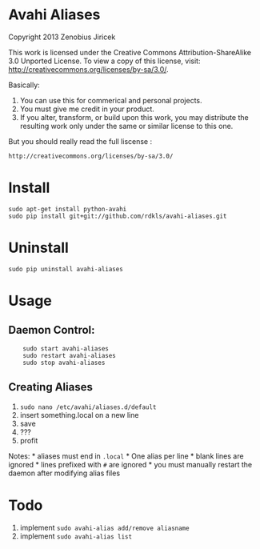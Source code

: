 Avahi Aliases
=============
Copyright 2013 Zenobius Jiricek

This work is licensed under the Creative Commons Attribution-ShareAlike 3.0 Unported License. To view a copy of this license, visit:
	http://creativecommons.org/licenses/by-sa/3.0/.

Basically:
 1. You can use this for commerical and personal projects.
 2. You must give me credit in your product.
 3. If you alter, transform, or build upon this work, you may
    distribute the resulting work only under the same or similar
    license to this one.

But you should really read the full liscense :

	http://creativecommons.org/licenses/by-sa/3.0/


Install
==========

```
sudo apt-get install python-avahi
sudo pip install git+git://github.com/rdkls/avahi-aliases.git
```

Uninstall
==========

```
sudo pip uninstall avahi-aliases
```


Usage
==========

Daemon Control:
-----------------
```
	sudo start avahi-aliases
	sudo restart avahi-aliases
	sudo stop avahi-aliases
```

Creating Aliases
-----------------
1. `sudo nano /etc/avahi/aliases.d/default`
2. insert something.local on a new line
3. save
4. ???
5. profit

Notes:
	* aliases must end in `.local`
	* One alias per line
	* blank lines are ignored
	* lines prefixed with `#` are ignored
	* you must manually restart the daemon after modifying alias files

Todo
=====

1. implement `sudo avahi-alias add/remove aliasname`
2. implement `sudo avahi-alias list`

